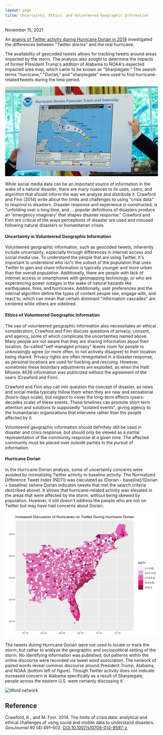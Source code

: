 ```yaml
---
layout: page
title: Uncertainty, Ethics, and Volunteered Geographic Information
---
```

November 15, 2021

An [analyis of Twitter activity during Hurricane Dorian in 2019](https://github.com/GIS4DEV/OR-Dorian) investigated the differences between "Twitter storms" and the real hurricane.

The availability of geocoded tweets allows for tracking tweets around areas impacted by the storm. The analysis also sought to determine the impacts of former President Trump's addition of Alabama to NOAA's expected impacted area map, which came to be known as "Sharpiegate." The search terms "hurricane," "Dorian," and "sharpiegate" were used to find hurricane-related tweets during the time period.

[![Sharpiegate](./assets/sharpiegate.png)](https://www.nytimes.com/2019/09/06/us/politics/trump-alabama-dorian.html)

While social media data can be an important source of information in the wake of a natural disaster, there are many nuances to its uses, users, and algorithm that should inform the way we analyze and distribute it. Crawford and Finn (2014) write about the limits and challenges to using "crisis data" to respond to disasters. Disaster response and experience is constructed, is "unfolding over a long time, and ... popular definitions of disasters produce an 'emergency imaginary' that shapes disaster response." Crawford and Finn are critical of the ways perceptions of disaster are used and misused following natural disasters or humanitarian crises.

#### Uncertainty in Volunteered Geographic Information

Volunteered geographic information, such as geocoded tweets, inherently include uncertainty, especially through differences in internet access and social media use. To understand the people that are using Twitter, it's important to understand who isn't: the subset of the population that uses Twitter to gain and share information is typically younger and more urban than the overall population. Additionally, there are people with lack of internet access or smartphones with geomapping technology, or who are experiencing power outages in the wake of natural hazards like earthquakes, fires, and hurricanes. Additionally, user preferences and the internal algorithm define the types of content people see, engage with, and react to, which can mean that certain dominant "information cascades" are centered while others are sidelined.

#### Ethics of Volunteered Geographic Information

The use of volunteered geographic information also necessitates an ethical consideration; Crawford and Finn discuss questions of privacy, consent, and agency, some of which complicate the uncertainties named above. Many people are not aware that they are sharing information about their location. So-called "self-managed privacy" leaves room for people to unknowingly agree (or more often, to not actively disagree) to their location being shared. Privacy rights are often renegotiated in a disaster response, as personal locations are used for tracking and rescuing. However, sometimes these boundary adjustments are exploited, as when the Haiti Mission 4636 information was publicized without the agreement of the users (Crawford and Finn).

Crawford and Finn also call into question the concept of disaster, as news and social media typically follow them when they are new and sensational (hours-days scale), but neglect to cover the long-term effects (years-decades scale) of these events. These timelines can promote short term attention and solutions to supposedly "isolated events", giving agency to the humanitarian organizations that intervene rather than the people affected by it.

Volunteered geographic information should definitely still be used in disaster and crisis response, but should only be viewed as a partial representation of the community response at a given time. The affected community must be placed over outside parties in the pursuit of information.

#### Hurricane Dorian

In the Hurricane Dorian analysis, some of uncertainty concerns were avoided by normalizing Twitter activity to baseline activity. The Normalized Difference Tweet Index (NDTI) was calculated as (Dorian - baseline)/(Dorian + baseline) (where Dorian indicates tweets that met the search criteria described above). It shows that hurricane-related activity was elevated in the areas that were affected by the storm, without being skewed by population. However, it still doesn't address the people who are not on Twitter but may have had concerns about Dorian.

![NDTI](assets/NDTI.png)

The tweets during Hurricane Dorian were not used to locate or track the storm, but rather to analyze the geographic and sociopolitical setting of the storm.
No identifying information was published, but patterns within the online discourse were recorded via tweet word association. The network of paired words reveal common discourse around President Trump, Alabama, and NOAA (bottom left of figure). Though Twitter activity does not indicate increased concern in Alabama specifically as a result of Sharpiegate, people across the eastern U.S. were certainly discussing it.

![Word network](wordnetwork.png)

## Reference
Crawford, K., and M. Finn. 2014. The limits of crisis data: analytical and ethical challenges of using social and mobile data to understand disasters. *GeoJournal* 80 (4):491–502. [DOI:10.1007/s10708-014-9597-z](DOI:10.1007/s10708-014-9597-z).
